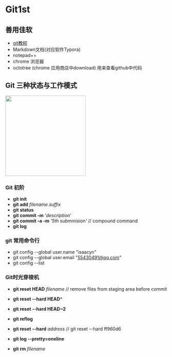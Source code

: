 # Git1st

## 善用佳软

- [git教程](https://www.bilibili.com/video/BV1up4y167fn?p=1)
- Markdown文档(对应软件Typora)
- notepad++
- chrome 浏览器
- octotree (chrome 应用商店中download) 用来查看github中代码


## Git 三种状态与工作模式

<!--<img src="https://git-scm.com/figures/18333fig0106-tn.png" alt="git modes" style="zoom:20%;" />-->
<img src="https://git-scm.com/figures/18333fig0106-tn.png"  height="250" >

### Git 初阶

- **git init**
- **git add** *filename.suffix*
- **git status**
- **git commit -m** '*description*'
- **git commit -a -m**  *'5th submmision'* // compound command
- **git log**

### git 常用命令行

- git config --global user.name "isaacyn"
- git config --global user.email "55430491@qq.com"
- git config --list

### Git时光穿梭机

- **git reset HEAD** *filename*  // remove files from staging area before commit

- **git reset --hard HEAD^**

- **git reset --hard HEAD~2**

- **git reflog**

- **git reset --hard** *address* // git reset --hard ff960d6

- **git log --pretty=oneline**

- **git rm** *filename*
